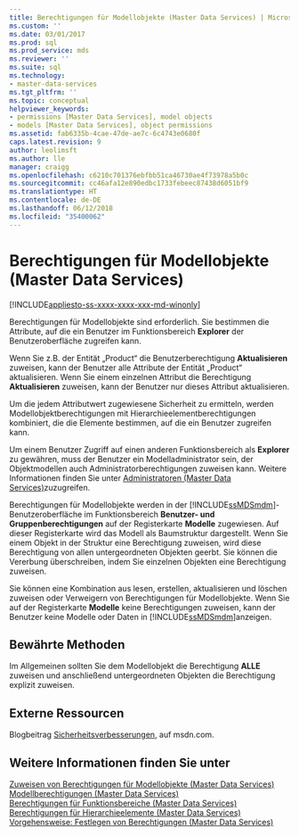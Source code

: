 ```yaml
---
title: Berechtigungen für Modellobjekte (Master Data Services) | Microsoft-Dokumentation
ms.custom: ''
ms.date: 03/01/2017
ms.prod: sql
ms.prod_service: mds
ms.reviewer: ''
ms.suite: sql
ms.technology:
- master-data-services
ms.tgt_pltfrm: ''
ms.topic: conceptual
helpviewer_keywords:
- permissions [Master Data Services], model objects
- models [Master Data Services], object permissions
ms.assetid: fab6335b-4cae-47de-ae7c-6c4743e0680f
caps.latest.revision: 9
author: leolimsft
ms.author: lle
manager: craigg
ms.openlocfilehash: c6210c701376ebfbb51ca46730ae4f73978a5b0c
ms.sourcegitcommit: cc46afa12e890edbc1733febeec87438d6051bf9
ms.translationtype: HT
ms.contentlocale: de-DE
ms.lasthandoff: 06/12/2018
ms.locfileid: "35400062"
---
```

# <a name="model-object-permissions-master-data-services"></a>Berechtigungen für Modellobjekte (Master Data Services)

[!INCLUDE[appliesto-ss-xxxx-xxxx-xxx-md-winonly](../includes/appliesto-ss-xxxx-xxxx-xxx-md-winonly.md)]

  Berechtigungen für Modellobjekte sind erforderlich. Sie bestimmen die Attribute, auf die ein Benutzer im Funktionsbereich **Explorer** der Benutzeroberfläche zugreifen kann.  
  
 Wenn Sie z.B. der Entität „Product“ die Benutzerberechtigung **Aktualisieren** zuweisen, kann der Benutzer alle Attribute der Entität „Product“ aktualisieren. Wenn Sie einem einzelnen Attribut die Berechtigung **Aktualisieren** zuweisen, kann der Benutzer nur dieses Attribut aktualisieren.  
  
 Um die jedem Attributwert zugewiesene Sicherheit zu ermitteln, werden Modellobjektberechtigungen mit Hierarchieelementberechtigungen kombiniert, die die Elemente bestimmen, auf die ein Benutzer zugreifen kann.  
  
 Um einem Benutzer Zugriff auf einen anderen Funktionsbereich als **Explorer** zu gewähren, muss der Benutzer ein Modelladministrator sein, der Objektmodellen auch Administratorberechtigungen zuweisen kann. Weitere Informationen finden Sie unter [Administratoren &#40;Master Data Services&#41;](../master-data-services/administrators-master-data-services.md)zuzugreifen.  
  
 Berechtigungen für Modellobjekte werden in der [!INCLUDE[ssMDSmdm](../includes/ssmdsmdm-md.md)]-Benutzeroberfläche im Funktionsbereich **Benutzer- und Gruppenberechtigungen** auf der Registerkarte **Modelle** zugewiesen. Auf dieser Registerkarte wird das Modell als Baumstruktur dargestellt. Wenn Sie einem Objekt in der Struktur eine Berechtigung zuweisen, wird diese Berechtigung von allen untergeordneten Objekten geerbt. Sie können die Vererbung überschreiben, indem Sie einzelnen Objekten eine Berechtigung zuweisen.  
  
 Sie können eine Kombination aus lesen, erstellen, aktualisieren und löschen zuweisen oder Verweigern von Berechtigungen für Modellobjekte. Wenn Sie auf der Registerkarte **Modelle** keine Berechtigungen zuweisen, kann der Benutzer keine Modelle oder Daten in [!INCLUDE[ssMDSmdm](../includes/ssmdsmdm-md.md)]anzeigen.  
  
## <a name="best-practice"></a>Bewährte Methoden  
 Im Allgemeinen sollten Sie dem Modellobjekt die Berechtigung **ALLE** zuweisen und anschließend untergeordneten Objekten die Berechtigung explizit zuweisen.  
  
## <a name="external-resources"></a>Externe Ressourcen  
 Blogbeitrag [Sicherheitsverbesserungen](http://go.microsoft.com/fwlink/p/?LinkId=615376), auf msdn.com.  
  
## <a name="see-also"></a>Weitere Informationen finden Sie unter  
 [Zuweisen von Berechtigungen für Modellobjekte &#40;Master Data Services&#41;](../master-data-services/assign-model-object-permissions-master-data-services.md)   
 [Modellberechtigungen &#40;Master Data Services&#41;](../master-data-services/model-permissions-master-data-services.md)   
 [Berechtigungen für Funktionsbereiche &#40;Master Data Services&#41;](../master-data-services/functional-area-permissions-master-data-services.md)   
 [Berechtigungen für Hierarchieelemente &#40;Master Data Services&#41;](../master-data-services/hierarchy-member-permissions-master-data-services.md)   
 [Vorgehensweise: Festlegen von Berechtigungen &#40;Master Data Services&#41;](../master-data-services/how-permissions-are-determined-master-data-services.md)  
  
  
